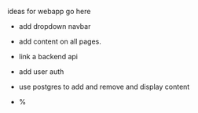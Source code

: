 ideas for webapp go here

- add dropdown navbar
- add content on all pages.




- link a backend api
- add user auth
- use postgres to add and remove and display content
- % 